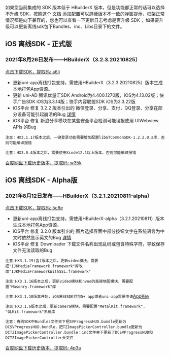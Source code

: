 如果您当前集成的 SDK 版本低于 HBuilderX 版本，但是功能都正常的话可以选择不升级 SDK，按照这个 [文档](https://ask.dcloud.net.cn/article/35627) 添加配置可以屏蔽版本不一致的弹窗提示，框架正常情况都是向下兼容的，您也可以查看一下更新日志考虑是否升级 SDK； 如果要升级可以更新离线sdk包下Bundles、inc、Libs目录下的文件。

## iOS 离线SDK - 正式版

### 2021年8月26日发布——HBuilderX（3.2.3.20210825） 
[点击下载SDK，提取码: a6ij](https://pan.baidu.com/s/1Y5V7ErqRWLg4CMrW-Ddjvg)
+ 更新uni-app离线打包支持，需使用HBuilderX（3.2.3.20210825）版本生成本地打包App资源。
+ 更新 uni-AD 腾讯优量汇SDK Android为4.400.1270版，iOS为4.13.02版；快手广告SDK iOS为3.3.14版；快手内容联盟SDK iOS为3.3.22版
+ iOS平台 修复 3.2.2 版本引出的 微信登录、分享、支付，QQ登录、分享在部分设备可能引起崩溃的Bug [详情](https://ask.dcloud.net.cn/question/129378)
+ iOS平台 修复 新浪分享模块在某些安全平台检测可能误报使用 UIWebview APIs 的Bug

`注意：HX3.1.17版本之后，一键登录功能需要增加配置libGTCommonSDK-1.2.2.0.a库，否则可能编译报错`
    
`注意：HX3.0.4版本之后，需要使用Xcode12.1以上版本，否则可能编译报错`



[百度网盘下载历史版本，提取码: w35k](https://pan.baidu.com/s/1gZGJMaSqZQftqgEVtadvEg)



## iOS 离线SDK - Alpha版

### 2021年8月12日发布——HBuilderX（3.2.1.20210811-alpha）
[点击下载SDK，提取码: 5c8e](https://pan.baidu.com/s/1IXXyK6Welkf-cD7Rq4N4JA)
+ 更新uni-app离线打包支持，需使用HBuilderX-alpha（3.2.1.20210811）版本生成本地打包App资源。
+ iOS平台 修复 3.2.0 版本引出的 图片选择界面中部分按钮文字在系统语言为中文时依然显示英文的Bug [详情](https://ask.dcloud.net.cn/question/128285)
+ iOS平台 修复 Downloader 下载文件名称出现乱码或包含特殊字符，导致保存文件无法读取的Bug

`注意:HX3.1.19(含)版本之后，更新video模块，需要把"IJKMediaFramework.framework"库改成"IJKMediaFrameworkWithSSL.framework"`

`注意:HX3.1.16版本之后，更新video模块和nvue的高德地图模块，需要配置"Masonry.framework"库`

`注意:HX3.1.10版本开始，iOS离线SDK打包5+ app或者uni-app需要申请`[AppKey](https://nativesupport.dcloud.net.cn/AppDocs/usesdk/appkey)
  
`注意:HX3.1.6版本之后，更新camera模块，需要配置"MetalKit.framework", "GLKit.framework"系统库`
  
`注意：离线SDK中Bundles文件夹下把SVProgressHUD.bundle更新为DCSVProgressHUD.bundle，把TZImagePickerController.bundle更新为DCTZImagePickerController.bundle；inc文件夹下更新了DCSVProgressHUD和DCTZImagePickerController头文件`
  
[百度网盘下载历史版本，提取码: 4p3a](https://pan.baidu.com/s/1C0H4DhfI-wXG0NaR2AiE7g)
